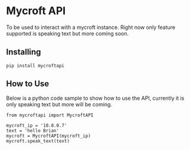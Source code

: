 # Mycroft API
To be used to interact with a mycroft instance.  Right now only feature supported is speaking text but more coming soon.

## Installing
`pip install mycroftapi`

## How to Use
Below is a python code sample to show how to use the API, currently it is only speaking text but more will be coming.

```
from mycroftapi import MycroftAPI

mycroft_ip = '10.0.0.7'
text = 'hello Brian'
mycroft = MycroftAPI(mycroft_ip)
mycroft.speak_text(text)
```
